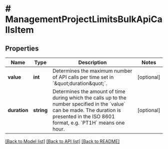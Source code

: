 # # ManagementProjectLimitsBulkApiCallsItem

## Properties

Name | Type | Description | Notes
------------ | ------------- | ------------- | -------------
**value** | **int** | Determines the maximum number of API calls per time set in &#x60;\&quot;duration\&quot;&#x60;. | [optional]
**duration** | **string** | Determines the amount of time during which the calls up to the number specified in the &#x60;value&#x60; can be made. The duration is presented in the ISO 8601 format, e.g. &#x60;PT1H&#x60; means one hour. | [optional]

[[Back to Model list]](../../README.md#models) [[Back to API list]](../../README.md#endpoints) [[Back to README]](../../README.md)

